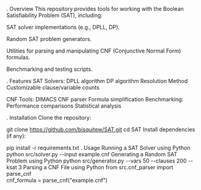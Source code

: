 . Overview
This repository provides tools for working with the Boolean Satisfiability Problem (SAT), including:

SAT solver implementations (e.g., DPLL, DP).

Random SAT problem generators.

Utilities for parsing and manipulating CNF (Conjunctive Normal Form) formulas.

Benchmarking and testing scripts.

. Features
SAT Solvers:
DPLL algorithm
DP algorithm
Resolution Method
Customizable clause/variable counts

CNF Tools:
DIMACS CNF parser
Formula simplification
Benchmarking:
Performance comparisons
Statistical analysis

. Installation
Clone the repository:

git clone https://github.com/bisquitew/SAT.git
cd SAT
Install dependencies (if any):

pip install -r requirements.txt
. Usage
Running a SAT Solver using Python
python src/solver.py --input example.cnf
Generating a Random SAT Problem using Python
python src/generator.py --vars 50 --clauses 200 --ksat 3
Parsing a CNF File
using Python
from src.cnf_parser import parse_cnf  
cnf_formula = parse_cnf("example.cnf")  
